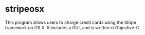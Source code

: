 stripeosx
=========
This program allows users to charge credit cards using the Stripe framework on OS X. It includes a GUI, and is written in Objective-C.